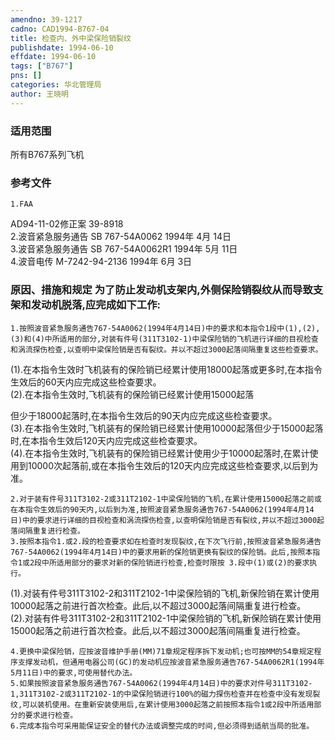 ```yaml
---
amendno: 39-1217  
cadno: CAD1994-B767-04  
title: 检查内、外中梁保险销裂纹  
publishdate: 1994-06-10  
effdate: 1994-06-10  
tags: ["B767"]  
pns: []  
categories: 华北管理局  
author: 王晓明  
---
```

  
### 适用范围  
所有B767系列飞机  
  
<!--more-->  
### 参考文件  
    1.FAA  
AD94-11-02修正案 39-8918  
    2.波音紧急服务通告 SB 767-54A0062  1994年 4月 14日  
    3.波音紧急服务通告 SB 767-54A0062R1  1994年 5月 11日  
    4.波音电传 M-7242-94-2136 1994年 6月 3日  
  
### 原因、措施和规定 为了防止发动机支架内,外侧保险销裂纹从而导致支架和发动机脱落,应完成如下工作:  
    1.按照波音紧急服务通告767-54A0062(1994年4月14日)中的要求和本指令1段中(1),(2),(3)和(4)中所适用的部分,对装有件号(311T3102-1)中梁保险销的飞机进行详细的目视检查和涡流探伤检查,以查明中梁保险销是否有裂纹。并以不超过3000起落间隔重复这些检查要求。  
(1).在本指令生效时飞机装有的保险销已经累计使用18000起落或更多时,在本指令生效后的60天内应完成这些检查要求。  
    (2).在本指令生效时,飞机装有的保险销已经累计使用15000起落  
  
但少于18000起落时,在本指令生效后的90天内应完成这些检查要求。  
    (3).在本指令生效时,飞机装有的保险销已经累计使用10000起落但少于15000起落时,在本指令生效后120天内应完成这些检查要求。  
    (4).在本指令生效时,飞机装有的保险销已经累计使用少于10000起落时,在累计使用到10000次起落前,或在本指令生效后的120天内应完成这些检查要求,以后到为准。  
  
    2.对于装有件号311T3102-2或311T2102-1中梁保险销的飞机,在累计使用15000起落之前或在本指令生效后的90天内,以后到为准,按照波音紧急服务通告767-54A0062(1994年4月14日)中的要求进行详细的目视检查和涡流探伤检查,以查明保险销是否有裂纹,并以不超过3000起落间隔重复进行检查。  
    3.按照本指令1.或2.段的检查要求如在检查时发现裂纹,在下次飞行前,按照波音紧急服务通告767-54A0062(1994年4月14日)中的要求用新的保险销更换有裂纹的保险销。此后,按照本指令1或2段中所适用部分的要求对新的保险销进行检查,检查时限按 3.段中(1)或(2)的要求执行。  
  
(1).对装有件号311T3102-2和311T2102-1中梁保险销的飞机,新保险销在累计使用10000起落之前进行首次检查。此后,以不超过3000起落间隔重复进行检查。  
(2).对装有件号311T3102-2和311T2102-1中梁保险销的飞机,新保险销在累计使用15000起落之前进行首次检查。此后,以不超过3000起落间隔重复进行检查。  
  
    4.更换中梁保险销，应按波音维护手册(MM)71章规定程序拆下发动机;也可按MM的54章规定程序支撑发动机，但通用电器公司(GC)的发动机应按波音紧急服务通告767-54A0062R1(1994年5月11日)中的要求,可使用替代办法。  
    5.如果按照波音紧急服务通告767-54A0062(1994年4月14日)中的要求对件号311T3102-1,311T3102-2或311T2102-1的中梁保险销进行100%的磁力探伤检查并在检查中没有发现裂纹,可以装机使用。在重新安装使用后,在累计使用3000起落之前按照本指令1或2段中所适用部分的要求进行检查。  
    6.完成本指令可采用能保证安全的替代办法或调整完成的时间,但必须得到适航当局的批准。  
  
